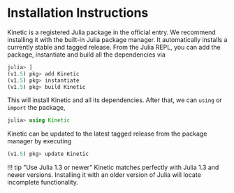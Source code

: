 # Installation Instructions

Kinetic is a registered Julia package in the official entry.
We recommend installing it with the built-in Julia package manager.
It automatically installs a currently stable and tagged release. 
From the Julia REPL, you can add the package, instantiate and build all the dependencies via
```julia
julia> ]
(v1.5) pkg> add Kinetic
(v1.5) pkg> instantiate
(v1.5) pkg> build Kinetic
```

This will install Kinetic and all its dependencies.
After that, we can `using` or `import` the package,
```julia
julia> using Kinetic
```

Kinetic can be updated to the latest tagged release from the package manager by executing
```julia
(v1.5) pkg> update Kinetic
```

!!! tip "Use Julia 1.3 or newer"
    Kinetic matches perfectly with Julia 1.3 and newer versions.
    Installing it with an older version of Julia will locate incomplete functionality.
